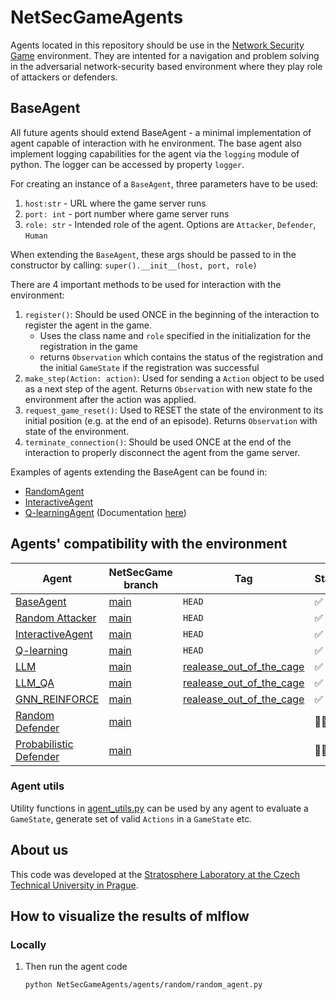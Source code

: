 # NetSecGameAgents
Agents located in this repository should be use in the [Network Security Game](https://github.com/stratosphereips/NetSecGame) environment. They are intented for a navigation and problem solving in the adversarial network-security based environment where they play role of attackers or defenders.

## BaseAgent
All future agents should extend BaseAgent - a minimal implementation of agent capable of interaction with he environment. The base agent also implement logging capabilities for the agent via the `logging` module of python. The logger can be accessed by property `logger`.

For creating an instance of a `BaseAgent`, three parameters have to be used:
1. `host:str` - URL where the game server runs
2. `port: int` - port number where  game server runs
3. `role: str` - Intended role of the agent. Options are `Attacker`, `Defender`, `Human`

When extending the `BaseAgent`, these args should be passed to in the constructor by calling:
```super().__init__(host, port, role)```

There are 4 important methods to be used for interaction with the environment:

1. `register()`: Should be used ONCE in the beginning of the interaction to register the agent in the game. 
    - Uses the class name and `role` specified in the initialization for the registration in the game
    - returns `Observation` which contains the status of the registration and the initial `GameState` if the registration was successful
2. `make_step(Action: action)`: Used for sending a `Action` object to be used as a next step of the agent. Returns `Observation` with new state fo the environment after the action was applied.
3. `request_game_reset()`: Used to RESET the state of the environment to its initial position (e.g. at the end of an episode). Returns `Observation` with state of the environment.
4. `terminate_connection()`: Should be used ONCE at the end of the interaction to properly disconnect the agent from the game server. 

Examples of agents extending the BaseAgent can be found in:
- [RandomAgent](./agents/random/random_agent.py)
- [InteractiveAgent](./agents/interactive_tui/interactive_tui.py)
- [Q-learningAgent](./agents/q_learning/q_agent.py) (Documentation [here](./docs/q-learning.md))

## Agents' compatibility with the environment

| Agent | NetSecGame branch | Tag| Status |
| ----- |-----| ---- | ---- |
|[BaseAgent](./agents/base_agent.py) | [main](https://github.com/stratosphereips/NetSecGame/tree/main) | `HEAD`| ✅ |
|[Random Attacker](./agents/random/random_agent.py) | [main](https://github.com/stratosphereips/NetSecGame/tree/main) | `HEAD`| ✅ |
|[InteractiveAgent](./agents/interactive_tui/interactive_tui.py) | [main](https://github.com/stratosphereips/NetSecGame/tree/main) | `HEAD`| ✅ |
|[Q-learning](./agents/q_learning/q_agent.py) | [main](https://github.com/stratosphereips/NetSecGame/tree/main) | `HEAD`| ✅ |
|[LLM](./agents/llm/llm_agent.py)| [main](https://github.com/stratosphereips/NetSecGame/tree/main) | [realease_out_of_the_cage](https://github.com/stratosphereips/NetSecGame/tree/release_out_of_cage)| ✅ |
|[LLM_QA](./agents/llm_qa/llm_agent_qa.py)| [main](https://github.com/stratosphereips/NetSecGame/tree/main) | [realease_out_of_the_cage](https://github.com/stratosphereips/NetSecGame/tree/release_out_of_cage)| ✅ |
|[GNN_REINFORCE](./agents/llm_qa/llm_agent_qa.py)| [main](https://github.com/stratosphereips/NetSecGame/tree/main) | [realease_out_of_the_cage](https://github.com/stratosphereips/NetSecGame/tree/release_out_of_cage)| ✅ |
|[Random Defender](./agents/defenders/random/random_agent.py)| [main](https://github.com/stratosphereips/NetSecGame/tree/main) | | 👷🏼‍♀️ |
|[Probabilistic Defender](./agents/defenders/probabilistic/probabilistic_agent.py)| [main](https://github.com/stratosphereips/NetSecGame/tree/main) | | 👷🏼‍♀️ |

### Agent utils
Utility functions in [agent_utils.py](./agents/agent_utils.py) can be used by any agent to evaluate a `GameState`, generate set of valid `Actions` in a `GameState` etc. 

## About us
This code was developed at the [Stratosphere Laboratory at the Czech Technical University in Prague](https://www.stratosphereips.org/).

## How to visualize the results of mlflow
### Locally

1. Then run the agent code

    `python NetSecGameAgents/agents/random/random_agent.py`